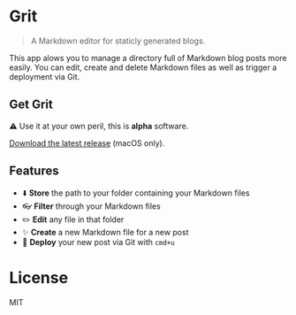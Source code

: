 # Grit

> A Markdown editor for staticly generated blogs.

This app alows you to manage a directory full of Markdown blog posts more easily. 
You can edit, create and delete Markdown files as well as trigger a deployment via Git.

## Get Grit

⚠️ Use it at your own peril, this is **alpha** software.

[Download the latest release](https://github.com/kahlil/grit/releases/download/v1.0.0-alpha.2/Grit-darwin-x64-1.0.0-alpha.2.zip) (macOS only).

## Features

- ⬇️ **Store** the path to your folder containing your Markdown files
- 👓 **Filter** through your Markdown files
- ✏️ **Edit** any file in that folder
- ✨ **Create** a new Markdown file for a new post
- 🚢 **Deploy** your new post via Git with `cmd+u`

# License

MIT
